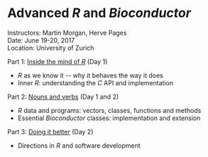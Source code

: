 # Advanced _R_ and _Bioconductor_

Instructors: Martin Morgan, Herve Pages<br />
Date: June 19-20, 2017<br />
Location: University of Zurich

Part 1: [Inside the mind of _R_][] (Day 1)

- _R_ as we know it -- why it behaves the way it does
- Inner _R_: understanding the _C_ API and implementation

Part 2: [Nouns and verbs][] (Day 1 and 2)

- _R_ data and programs: vectors, classes, functions and methods
- Essential _Bioconductor_ classes: implementation and extension

Part 3: [Doing it better][] (Day 2)

- Directions in _R_ and software development

[Inside the mind of _R_]: vignettes/Inside-R.Rmd
[Nouns and verbs]: vignettes/Classes-and-methods.Rmd
[Doing it better]: vignettes/Better.Rmd
